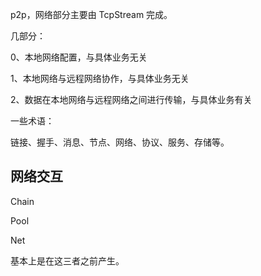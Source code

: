 p2p，网络部分主要由 TcpStream 完成。

几部分：

0、本地网络配置，与具体业务无关

1、本地网络与远程网络协作，与具体业务无关

2、数据在本地网络与远程网络之间进行传输，与具体业务有关

一些术语：

链接、握手、消息、节点、网络、协议、服务、存储等。

## 网络交互

Chain

Pool

Net

基本上是在这三者之前产生。





